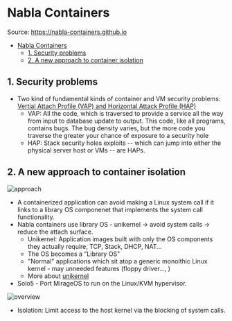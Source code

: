 # Nabla Containers

Source: <https://nabla-containers.github.io>

- [Nabla Containers](#nabla-containers)
  - [1. Security problems](#1-security-problems)
  - [2. A new approach to container isolation](#2-a-new-approach-to-container-isolation)

## 1. Security problems

- Two kind of fundamental kinds of container and VM security problems: [Vertial Attach Profile (VAP) and Horizontal Attack Profile (HAP)](https://blog.hansenpartnership.com/containers-and-cloud-security/)
  - VAP: All the code, which is traversed to provide a service all the way from input to database update to output. This code, like all programs, contains bugs. The bug density varies, but the more code you traverse the greater your chance of exposure to a security hole
  - HAP: Stack security holes exploits -- which can jump into either the physical server host or VMs -- are HAPs.

## 2. A new approach to container isolation

![approach](https://nabla-containers.github.io/public/img/nabla-containers.png)

- A containerized application can avoid making a Linux system call if it links to a library OS componenet that implements the system call functionality.
- Nabla containers use library OS - unikernel -> avoid system calls -> reduce the attach surface.
  - Unikernel: Application images built with only the OS components they actually require, TCP, Stack, DHCP, NAT...
  - The OS becomes a "Library OS"
  - "Normal" applications which sit atop a generic monolthic Linux kernel - may unneeded features (floppy driver..., )
  - More about [unikernel](http://mjbright.blogspot.com/2017/05/unikernels-unikernels-unikernels.html)
- Solo5 - Port MirageOS to run on the Linux/KVM hypervisor.

![overview](https://nabla-containers.github.io/public/img/nabla-internals.png)

- Isolation: Limit access to the host kernel via the blocking of system calls.
